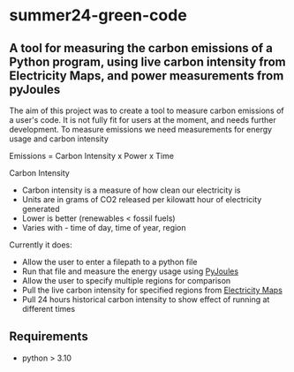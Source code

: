 # summer24-green-code
## A tool for measuring the carbon emissions of a Python program, using live carbon intensity from Electricity Maps, and power measurements from pyJoules

The aim of this project was to create a tool to measure carbon emissions of a user's code. It is not fully fit for users at the moment, and needs further development.
To measure emissions we need measurements for energy usage and carbon intensity

Emissions = Carbon Intensity x Power x Time

Carbon Intensity
* Carbon intensity is a measure of how clean our electricity is
* Units are in grams of CO2 released per kilowatt hour of electricity generated
* Lower is better (renewables < fossil fuels)
* Varies with - time of day, time of year, region

Currently it does:
* Allow the user to enter a filepath to a python file
* Run that file and measure the energy usage using <a href="https://github.com/powerapi-ng/pyJoules/tree/master" target="_blank">PyJoules</a>
* Allow the user to specify multiple regions for comparison
* Pull the live carbon intensity for specified regions from <a href="https://www.electricitymaps.com/" target="_blank">Electricity Maps</a>
* Pull 24 hours historical carbon intensity to show effect of running at different times

## Requirements
* python > 3.10


